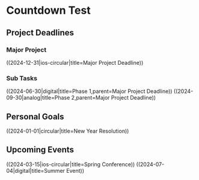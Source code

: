# Countdown Test

## Project Deadlines

### Major Project
((2024-12-31|ios-circular|title=Major Project Deadline))

### Sub Tasks
((2024-06-30|digital|title=Phase 1,parent=Major Project Deadline))
((2024-09-30|analog|title=Phase 2,parent=Major Project Deadline))

## Personal Goals
((2024-01-01|circular|title=New Year Resolution))

## Upcoming Events
((2024-03-15|ios-circular|title=Spring Conference))
((2024-07-04|digital|title=Summer Event))
